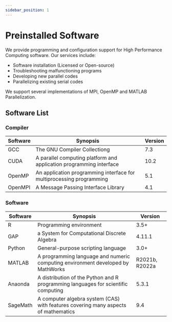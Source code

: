 ```yaml
---
sidebar_position: 1
---
```


# Preinstalled Software


We provide programming and configuration support for High Performance Computing software. Our services include:

* Software installation (Licensed or Open-source)
* Troubleshooting malfunctioning programs
* Developing new parallel codes
* Parallelizing existing serial codes

We support several implementations of MPI, OpenMP and MATLAB Parallelization.

## Software List

### Compiler 


| Software | Synopsis                                                                            | Version |
|----------|-------------------------------------------------------------------------------------|---------|
| GCC      | The GNU Compiler Collectiong                                                        | 7.3     |
| CUDA     | A parallel computing platform and application programming interface                 | 10.2    |
| OpenMP   | An application programming interface for multiprocessing programming                | 5.1     |
| OpenMPI  | A Message Passing Interface Library                                                 | 4.1     |


### Software


| Software | Synopsis                                                                           | Version |
|----------|------------------------------------------------------------------------------------|---------|
| R        | Programming environment                                                            | 3.5+    |
| GAP      | a System for Computational Discrete Algebra                                        | 4.11.1  |
| Python   | General-purpose scripting language                                                 | 3.0+    |
| MATLAB   | A programming language and numeric computing environment developed by MathWorks    | R2021b, R2022a |
| Anaonda  | A distribution of the Python and R programming languages for scientific computing  | 5.3.1   |
| SageMath | A computer algebra system (CAS) with features covering many aspects of mathematics | 9.4     | 
